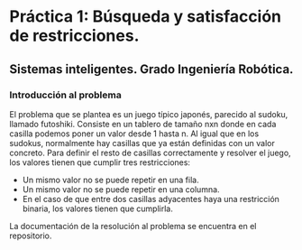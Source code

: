 
# Práctica 1: Búsqueda y satisfacción de restricciones.
## Sistemas inteligentes. Grado Ingeniería Robótica.

### Introducción al problema
El problema que se plantea es un juego típico japonés, parecido al sudoku, llamado futoshiki. Consiste en un tablero de tamaño nxn donde en cada casilla podemos poner un valor desde 1 hasta n. Al igual que en los sudokus, normalmente hay casillas que ya están definidas con un valor concreto. Para definir el resto de casillas correctamente y resolver el juego, los valores tienen que cumplir tres restricciones: 
- Un mismo valor no se puede repetir en una fila.
- Un mismo valor no se puede repetir en una columna.
- En el caso de que entre dos casillas adyacentes haya una restricción binaria, los valores tienen que cumplirla.

La documentación de la resolución al problema se encuentra en el repositorio.
